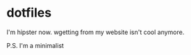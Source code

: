 dotfiles
========

I'm hipster now. wgetting from my website isn't cool anymore.

P.S. I'm a minimalist
